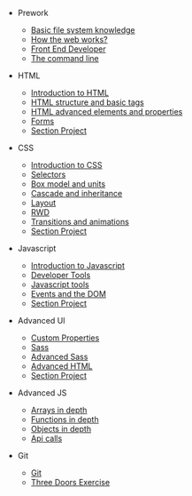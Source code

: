 * Prework
  * <a href="#/en/00_fundamentals?id=basic-file-system-knowledge">Basic file system knowledge</a>
  * <a href="#/en/00_fundamentals?id=how-the-web-works">How the web works?</a>
  * <a href="#/en/00_fundamentals?id=front-end-developer">Front End Developer</a>
  * <a href="#/en/00_fundamentals?id=the-command-line-or-terminal-interface">The command line</a>

* HTML
  * <a href="#/en/01_html?id=_01-introduction-to-html">Introduction to HTML</a>
  * <a href="#/en/01_html?id=_02-html-structure-and-basic-tags">HTML structure and basic tags</a>
  * <a href="#/en/01_html?id=_03-html-advanced-elements-and-properties">HTML advanced elements and properties</a>
  * <a href="#/en/01_html?id=_04-forms">Forms</a>
  * <a href="#/en/01_html?id=html-section-projects">Section Project</a>

* CSS
  * <a href="#/en/02_css?id=_01-introduction-to-css">Introduction to CSS</a>
  * <a href="#/en/02_css?id=_02-css-selectors">Selectors</a>
  * <a href="#/en/02_css?id=_03-css-box-model-and-units">Box model and units</a>
  * <a href="#/en/02_css?id=_04-css-cascade-and-inheritance">Cascade and inheritance</a>
  * <a href="#/en/02_css?id=_05-css-layout">Layout</a>
  * <a href="#/en/02_css?id=_06-css-responsive">RWD</a>
  * <a href="#/en/02_css?id=_07-css-transitions-and-animations">Transitions and animations</a>
  * <a href="#/en/02_css?id=css-section-project">Section Project</a>

* Javascript
  * <a href="#/en/03_javascript-beginner?id=_01-introduction-to-javascript">Introduction to Javascript</a>
  * <a href="#/en/03_javascript-beginner?id=_02-developer-tools">Developer Tools</a>
  * <a href="#/en/03_javascript-beginner?id=_03-javascript-tools">Javascript tools</a>
  * <a href="#/en/03_javascript-beginner?id=_04-events-and-the-dom">Events and the DOM</a>
  * <a href="#/en/03_javascript-beginner?id=basic-js-section-project">Section Project</a>

* Advanced UI
  * <a href="#/en/04_ui-advanced?id=_01-custom-properties">Custom Properties</a>
  * <a href="#/en/04_ui-advanced?id=_02-sass">Sass</a>
  * <a href="#/en/04_ui-advanced?id=_03-advanced-sass">Advanced Sass</a>
  * <a href="#/en/04_ui-advanced?id=_04-advanced-html">Advanced HTML</a>
  * <a href="#/en/04_ui-advanced?id=advanced-ui-project">Section Project</a>

* Advanced JS
  * <a href="#/en/05_javascript?id=_01-arrays-in-depth">Arrays in depth</a>
  * <a href="#/en/05_javascript?id=_02-functions-in-depth">Functions in depth</a>
  * <a href="#/en/05_javascript?id=_03-objects-in-depth">Objects in depth</a>
  * <a href="#/en/05_javascript?id=_04-api-calls">Api calls</a>

* Git
  * <a href="#/en/07_git?id=git">Git</a>
  * <a href="#/en/07_git?id=three-doors-exercise">Three Doors Exercise</a>
